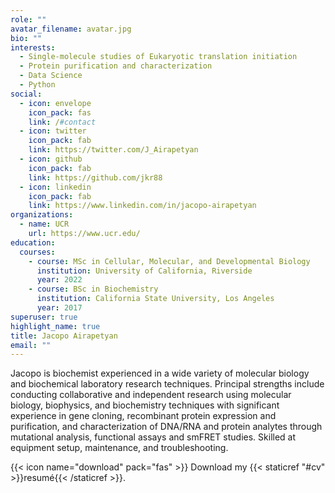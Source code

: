 ```yaml
---
role: ""
avatar_filename: avatar.jpg
bio: ""
interests:
  - Single-molecule studies of Eukaryotic translation initiation
  - Protein purification and characterization
  - Data Science
  - Python
social:
  - icon: envelope
    icon_pack: fas
    link: /#contact
  - icon: twitter
    icon_pack: fab
    link: https://twitter.com/J_Airapetyan
  - icon: github
    icon_pack: fab
    link: https://github.com/jkr88
  - icon: linkedin
    icon_pack: fab
    link: https://www.linkedin.com/in/jacopo-airapetyan
organizations:
  - name: UCR
    url: https://www.ucr.edu/
education:
  courses:
    - course: MSc in Cellular, Molecular, and Developmental Biology
      institution: University of California, Riverside
      year: 2022
    - course: BSc in Biochemistry
      institution: California State University, Los Angeles
      year: 2017
superuser: true
highlight_name: true
title: Jacopo Airapetyan
email: ""
---
```

Jacopo is biochemist experienced in a wide variety of molecular biology and biochemical laboratory research techniques. Principal strengths include conducting collaborative and independent research using molecular biology, biophysics, and biochemistry techniques with significant experience in gene cloning, recombinant protein expression and purification, and characterization of DNA/RNA and protein analytes through mutational analysis, functional assays and smFRET studies. Skilled at equipment setup, maintenance, and troubleshooting.

{{< icon name="download" pack="fas" >}} Download my {{< staticref "#cv" >}}resumé{{< /staticref >}}.
